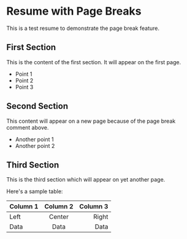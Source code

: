 # Resume with Page Breaks

This is a test resume to demonstrate the page break feature.

## First Section

This is the content of the first section. It will appear on the first page.

* Point 1
* Point 2
* Point 3

[page-break]: # 

## Second Section

This content will appear on a new page because of the page break comment above.

* Another point 1
* Another point 2

[page-break]: # 

## Third Section

This is the third section which will appear on yet another page.

Here's a sample table:

| Column 1 | Column 2 | Column 3 |
|----------|:--------:|---------:|
| Left     | Center   | Right    |
| Data     | Data     | Data     |